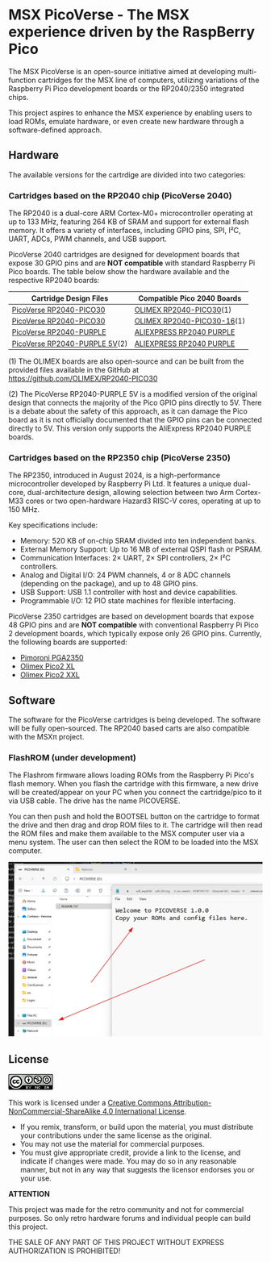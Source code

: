# MSX PicoVerse - The MSX experience driven by the RaspBerry Pico

The MSX PicoVerse is an open-source initiative aimed at developing multi-function cartridges for the MSX line of computers, utilizing variations of the Raspberry Pi Pico development boards or the RP2040/2350 integrated chips. 

This project aspires to enhance the MSX experience by enabling users to load ROMs, emulate hardware, or even create new hardware through a software-defined approach.

## Hardware

The available versions for the cartrdige are divided into two categories: 

### Cartridges based on the RP2040 chip (PicoVerse 2040)

The RP2040 is a dual-core ARM Cortex-M0+ microcontroller operating at up to 133 MHz, featuring 264 KB of SRAM and support for external flash memory. It offers a variety of interfaces, including GPIO pins, SPI, I²C, UART, ADCs, PWM channels, and USB support.

PicoVerse 2040 cartridges are designed for development boards that expose 30 GPIO pins and are **NOT compatible** with standard Raspberry Pi Pico boards. The table below show the hardware available and the respective RP2040 boards:

|Cartridge Design Files|Compatible Pico 2040 Boards|
|-----------------------|------------------|
|[PicoVerse RP2040-PICO30](hardware/OLIMEX-RP2040-PICO30)|[OLIMEX RP2040-PICO30](https://www.olimex.com/Products/MicroPython/RP2040-PICO30/open-source-hardware)(1)|
|[PicoVerse RP2040-PICO30](hardware/OLIMEX-RP2040-PICO30)|[OLIMEX RP2040-PICO30-16](https://www.olimex.com/Products/MicroPython/RP2040-PICO30/open-source-hardware)(1)|
|[PicoVerse RP2040-PURPLE](hardware/ALIEXPRESS-RP2040-PURPLE)|[ALIEXPRESS RP2040 PURPLE](https://s.click.aliexpress.com/e/_DnbXqJF)|
|[PicoVerse RP2040-PURPLE 5V](hardware/ALIEXPRESS-RP2040-PURPLE-5V)(2)|[ALIEXPRESS RP2040 PURPLE](https://s.click.aliexpress.com/e/_DnbXqJF)|

(1) The OLIMEX boards are also open-source and can be built from the provided files available in the GitHub at https://github.com/OLIMEX/RP2040-PICO30

(2) The PicoVerse RP2040-PURPLE 5V is a modified version of the original design that connects the majority of the Pico GPIO pins directly to 5V. There is a debate about the safety of this approach, as it can damage the Pico board as it is not officially documented that the GPIO pins can be connected directly to 5V. This version only supports the AliExpress RP2040 PURPLE boards.

### Cartridges based on the RP2350 chip (PicoVerse 2350)

The RP2350, introduced in August 2024, is a high-performance microcontroller developed by Raspberry Pi Ltd. It features a unique dual-core, dual-architecture design, allowing selection between two Arm Cortex-M33 cores or two open-hardware Hazard3 RISC-V cores, operating at up to 150 MHz. 

Key specifications include:

* Memory: 520 KB of on-chip SRAM divided into ten independent banks.
* External Memory Support: Up to 16 MB of external QSPI flash or PSRAM.
* Communication Interfaces: 2× UART, 2× SPI controllers, 2× I²C controllers.
* Analog and Digital I/O: 24 PWM channels, 4 or 8 ADC channels (depending on the package), and up to 48 GPIO pins.
* USB Support: USB 1.1 controller with host and device capabilities.
* Programmable I/O: 12 PIO state machines for flexible interfacing.

PicoVerse 2350 cartridges are based on development boards that expose 48 GPIO pins and are **NOT compatible** with conventional Raspberry Pi Pico 2 development boards, 
which typically expose only 26 GPIO pins. Currently, the following boards are supported:

* [Pimoroni PGA2350](https://shop.pimoroni.com/products/pga2350?variant=42092629229651)
* [Olimex Pico2 XL]()
* [Olimex Pico2 XXL]()

## Software

The software for the PicoVerse cartridges is being developed. The software will be fully open-sourced. The RP2040 based carts are also compatible with the MSX&#960; project.

### FlashROM (under development)

The Flashrom firmware allows loading ROMs from the Raspberry Pi Pico's flash memory. When you flash the cartridge with this firmware, a new drive will be created/appear on your PC when you connect the cartridge/pico to it via USB cable. The drive has the name PICOVERSE.

You can then push and hold the BOOTSEL button on the cartridge to format the drive and then drag and drop ROM files to it. The cartridge will then read the ROM files and make them available to the MSX computer user via a menu system. The user can then select the ROM to be loaded into the MSX computer.

![alt text](images/flashrom1.jpg)

## License 

![Open Hardware](images/ccans.png)

This work is licensed under a [Creative Commons Attribution-NonCommercial-ShareAlike 4.0 International License](http://creativecommons.org/licenses/by-nc-sa/4.0/).

* If you remix, transform, or build upon the material, you must distribute your contributions under the same license as the original.
* You may not use the material for commercial purposes.
* You must give appropriate credit, provide a link to the license, and indicate if changes were made. You may do so in any reasonable manner, but not in any way that suggests the licensor endorses you or your use.

**ATTENTION**

This project was made for the retro community and not for commercial purposes. So only retro hardware forums and individual people can build this project.

THE SALE OF ANY PART OF THIS PROJECT WITHOUT EXPRESS AUTHORIZATION IS PROHIBITED!

